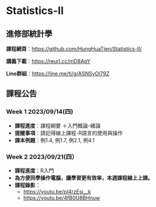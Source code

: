 # Statistics-II
## 進修部統計學

**課程網頁**：https://github.com/HungHuaTien/Statistics-II/

**講義下載**：https://reurl.cc/mD8ApY

**Line群組**：https://line.me/ti/g/ASNSyOl79Z 

## 課程公告

### Week 1 2023/09/14(四)
- **課程進度**：課程綱要 ＋入門概論-緒論
- **提醒事項**：請記得線上課程-R語言的使用與操作
- **課本例題**：例1.4, 例1.7, 例2.1, 例4.1

### Week 2 2023/09/21(四）
- **課程進度**：R入門
- **為方便同學操作電腦，讓學習更有效率，本週課程線上上課。**
- **課程錄影**：
  - https://youtu.be/pl4rzEsj__k
  - https://youtu.be/4fB0U8BHnuw
